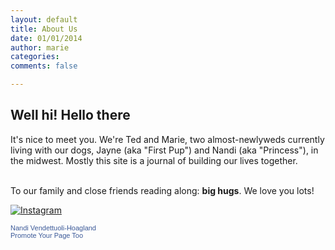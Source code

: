 ```yaml
---
layout: default
title: About Us
date: 01/01/2014
author: marie
categories:
comments: false

---
```


<h2>Well hi! Hello there</h2>

<div id = "blockcontent">
It's nice to meet you. We're Ted and Marie, two almost-newlyweds currently living
with our dogs, Jayne (aka "First Pup") and Nandi (aka "Princess"), in the midwest. Mostly this site is a journal of building our lives together. <br><br>

To our family and close friends reading along: <b>big hugs</b>. We love you 
lots!

<a href="http://instagram.com/rducky26?ref=badge" class="ig-b- ig-b-48"><img src="//badges.instagram.com/static/images/ig-badge-48.png" alt="Instagram" /></a>


<!-- Facebook Badge START --><a href="https://www.facebook.com/pages/Nandi-Vendettuoli-Hoagland/468590923285271" title="Nandi Vendettuoli-Hoagland" style="font-family: &quot;lucida grande&quot;,tahoma,verdana,arial,sans-serif; font-size: 11px; font-variant: normal; font-style: normal; font-weight: normal; color: #3B5998; text-decoration: none;" target="_TOP">Nandi Vendettuoli-Hoagland</a><br /><a href="https://www.facebook.com/pages/Nandi-Vendettuoli-Hoagland/468590923285271" title="Nandi Vendettuoli-Hoagland" target="_TOP"><img class="img" src="https://badge.facebook.com/badge/468590923285271.853.1485541152.png" style="border: 0px;" alt="" /></a><br /><a href="https://www.facebook.com/advertising" title="Make your own badge!" style="font-family: &quot;lucida grande&quot;,tahoma,verdana,arial,sans-serif; font-size: 11px; font-variant: normal; font-style: normal; font-weight: normal; color: #3B5998; text-decoration: none;" target="_TOP">Promote Your Page Too</a><!-- Facebook Badge END -->

</div>

